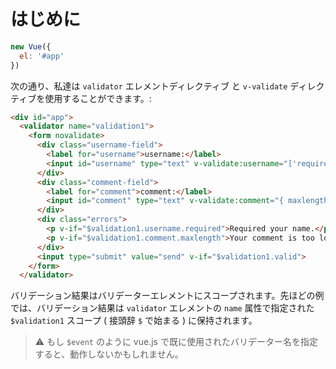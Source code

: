 # はじめに

```javascript
new Vue({
  el: '#app'
})
```

次の通り、私達は `validator` エレメントディレクティブ と `v-validate` ディレクティブを使用することができます。:

```html
<div id="app">
  <validator name="validation1">
    <form novalidate>
      <div class="username-field">
        <label for="username">username:</label>
        <input id="username" type="text" v-validate:username="['required']">
      </div>
      <div class="comment-field">
        <label for="comment">comment:</label>
        <input id="comment" type="text" v-validate:comment="{ maxlength: 256 }">
      </div>
      <div class="errors">
        <p v-if="$validation1.username.required">Required your name.</p>
        <p v-if="$validation1.comment.maxlength">Your comment is too long.</p>
      </div>
      <input type="submit" value="send" v-if="$validation1.valid">
    </form>
  </validator>
```

バリデーション結果はバリデーターエレメントにスコープされます。先ほどの例では、バリデーション結果は `validator` エレメントの `name` 属性で指定された `$validation1` スコープ ( 接頭辞 `$` で始まる ) に保持されます。

> :warning: もし `$event` のように vue.js で既に使用されたバリデーター名を指定すると、動作しないかもしれません。 
